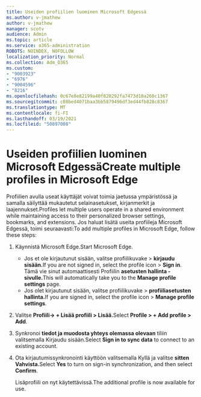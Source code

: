 ```yaml
---
title: Useiden profiilien luominen Microsoft Edgessä
ms.author: v-jmathew
author: v-jmathew
manager: scotv
audience: Admin
ms.topic: article
ms.service: o365-administration
ROBOTS: NOINDEX, NOFOLLOW
localization_priority: Normal
ms.collection: Adm_O365
ms.custom:
- "9003923"
- "6976"
- "9004596"
- "8216"
ms.openlocfilehash: 0c67e8e82199a40f820292fa7473d10a260c1367
ms.sourcegitcommit: c08bed4071baa3bb5879496df3ed44fb828c8367
ms.translationtype: MT
ms.contentlocale: fi-FI
ms.lasthandoff: 03/19/2021
ms.locfileid: "50897008"
---
```

# <a name="create-multiple-profiles-in-microsoft-edge"></a><span data-ttu-id="79622-102">Useiden profiilien luominen Microsoft Edgessä</span><span class="sxs-lookup"><span data-stu-id="79622-102">Create multiple profiles in Microsoft Edge</span></span>

<span data-ttu-id="79622-103">Profiilien avulla useat käyttäjät voivat toimia jaetussa ympäristössä ja samalla säilyttää mukautetut selainasetukset, kirjanmerkit ja laajennukset.</span><span class="sxs-lookup"><span data-stu-id="79622-103">Profiles let multiple users operate in a shared environment while maintaining access to their personalized browser settings, bookmarks, and extensions.</span></span> <span data-ttu-id="79622-104">Jos haluat lisätä useita profiileja Microsoft Edgessä, toimi seuraavasti:</span><span class="sxs-lookup"><span data-stu-id="79622-104">To add multiple profiles in Microsoft Edge, follow these steps:</span></span>

1. <span data-ttu-id="79622-105">Käynnistä Microsoft Edge.</span><span class="sxs-lookup"><span data-stu-id="79622-105">Start Microsoft Edge.</span></span>
    - <span data-ttu-id="79622-106">Jos et ole kirjautunut sisään, valitse profiilikuvake > **kirjaudu sisään.**</span><span class="sxs-lookup"><span data-stu-id="79622-106">If you are not signed in, select the profile icon > **Sign in**.</span></span> <span data-ttu-id="79622-107">Tämä vie sinut automaattisesti Profiilin **asetusten hallinta -sivulle.**</span><span class="sxs-lookup"><span data-stu-id="79622-107">This will automatically take you to the **Manage profile settings** page.</span></span>
    - <span data-ttu-id="79622-108">Jos olet kirjautunut sisään, valitse profiilikuvake > **profiiliasetusten hallinta.**</span><span class="sxs-lookup"><span data-stu-id="79622-108">If you are signed in, select the profile icon > **Manage profile settings**.</span></span>
2. <span data-ttu-id="79622-109">Valitse **Profiili-> + Lisää profiili > Lisää.**</span><span class="sxs-lookup"><span data-stu-id="79622-109">Select **Profile > + Add profile > Add**.</span></span>
3. <span data-ttu-id="79622-110">Synkronoi **tiedot ja muodosta yhteys olemassa olevaan** tiliin valitsemalla Kirjaudu sisään.</span><span class="sxs-lookup"><span data-stu-id="79622-110">Select **Sign in to sync data** to connect to an existing account.</span></span>
4. <span data-ttu-id="79622-111">Ota  kirjautumissynkronointi käyttöön valitsemalla Kyllä ja valitse **sitten Vahvista.**</span><span class="sxs-lookup"><span data-stu-id="79622-111">Select **Yes** to turn on sign-in synchronization, and then select **Confirm**.</span></span>

    <span data-ttu-id="79622-112">Lisäprofiili on nyt käytettävissä.</span><span class="sxs-lookup"><span data-stu-id="79622-112">The additional profile is now available for use.</span></span>
